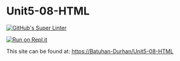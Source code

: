 # Unit5-08-HTML

[![GitHub's Super Linter](https://github.com/Batuhan-Durhan/Unit5-08-HTML/workflows/GitHub's%20Super%20Linter/badge.svg)](https://github.com/Batuhan-Durhan/Unit5-08-HTML/actions)

[![Run on Repl.it](https://repl.it/badge/github/Batuhan-Durhan/Unit5-08-HTML)](https://repl.it/github/Batuhan-Durhan/Unit5-08-HTML)

This site can be found at: [https://Batuhan-Durhan/Unit5-08-HTML](https://Batuhan-Durhan/Unit5-08-HTML)
